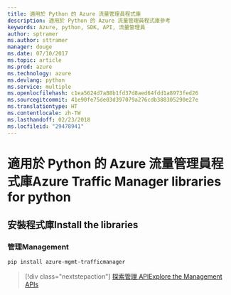 ```yaml
---
title: 適用於 Python 的 Azure 流量管理員程式庫
description: 適用於 Python 的 Azure 流量管理員程式庫參考
keywords: Azure, python, SDK, API, 流量管理員
author: sptramer
ms.author: sttramer
manager: douge
ms.date: 07/10/2017
ms.topic: article
ms.prod: azure
ms.technology: azure
ms.devlang: python
ms.service: multiple
ms.openlocfilehash: c1ea5624d7a88b1fd37d8aed64fdd1a8973fed26
ms.sourcegitcommit: 41e90fe75de03d397079a276cdb388305290e27e
ms.translationtype: HT
ms.contentlocale: zh-TW
ms.lasthandoff: 02/23/2018
ms.locfileid: "29478941"
---
```

# <a name="azure-traffic-manager-libraries-for-python"></a><span data-ttu-id="d5b19-104">適用於 Python 的 Azure 流量管理員程式庫</span><span class="sxs-lookup"><span data-stu-id="d5b19-104">Azure Traffic Manager libraries for python</span></span>

## <a name="install-the-libraries"></a><span data-ttu-id="d5b19-105">安裝程式庫</span><span class="sxs-lookup"><span data-stu-id="d5b19-105">Install the libraries</span></span>


### <a name="management"></a><span data-ttu-id="d5b19-106">管理</span><span class="sxs-lookup"><span data-stu-id="d5b19-106">Management</span></span>

```bash
pip install azure-mgmt-trafficmanager
```
> [!div class="nextstepaction"]
> [<span data-ttu-id="d5b19-107">探索管理 API</span><span class="sxs-lookup"><span data-stu-id="d5b19-107">Explore the Management APIs</span></span>](/python/api/overview/azure/trafficmanager/management)